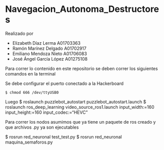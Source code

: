 # Navegacion_Autonoma_Destructores
Realizado por

* Elizabeth Díaz Lerma A01703363
* Ramón Marínez Delgado A01702917
* Emiliano Mendoza Nieto A01706083
* José Ángel García López A01275108

Para correr lo contenido en este repositorio se deben correr los siguientes comandos en la terminal

Se debe configurar el puerto conectado a la Hackerboard
~~~
$ chmod 666 /dev/ttyUSB0 
~~~

Luego
$ roslaunch  puzzlebot_autostart puzzlebot_autostart.launch
$ roslaunch ros_deep_learning video_source_ros1.launch input_width:=160 input_height:=160 input_codec:=“HEVC”

Para correr los nodos asumimos que ya tiene un paquete de ros creado y que archivos .py ya son ejecutables

$ rosrun red_neuronal test_test.py
$ rosrun red_neuronal maquina_semaforos.py


